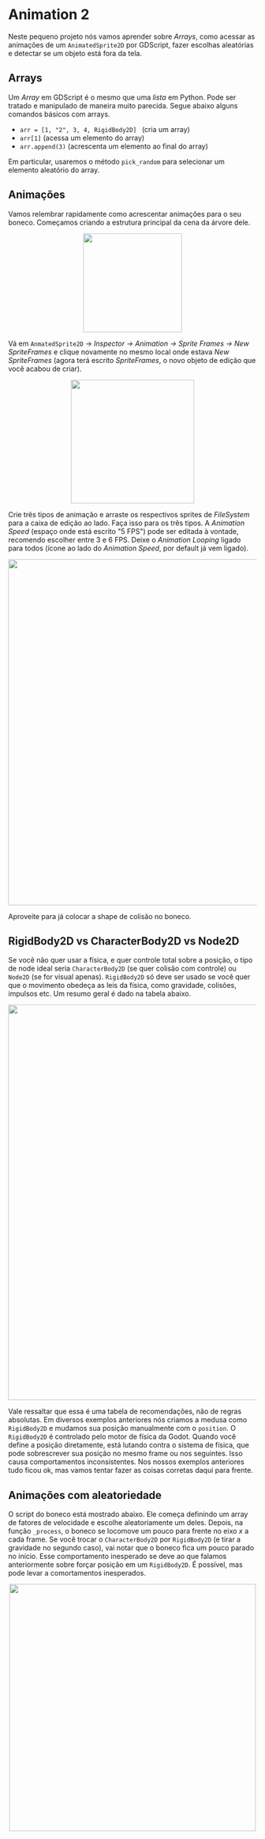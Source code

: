 # Animation 2

Neste pequeno projeto nós vamos aprender sobre *Arrays*, como acessar as animações de um `AnimatedSprite2D` por GDScript, fazer escolhas aleatórias e detectar se um objeto está fora da tela.

## Arrays

Um *Array* em GDScript é o mesmo que uma *lista* em Python. Pode ser tratado e manipulado de maneira muito parecida. Segue abaixo alguns comandos básicos com arrays.

  - `arr = [1, "2", 3, 4, RigidBody2D] ` (cria um array)
  - `arr[1]` (acessa um elemento do array)
  - `arr.append(3)` (acrescenta um elemento ao final do array)

Em particular, usaremos o método `pick_random` para selecionar um elemento aleatório do array.

## Animações

Vamos relembrar rapidamente como acrescentar animações para o seu boneco. Começamos criando a estrutura principal da cena da árvore dele.

<p align="center">
    <img src="https://github.com/user-attachments/assets/127c3452-87b0-4f71-a117-eee5dbca3853" width="200">
</p>

Vá em `AnmatedSprite2D` → *Inspector → Animation → Sprite Frames → New SpriteFrames* e clique novamente no mesmo local onde estava *New SpriteFrames* (agora terá escrito *SpriteFrames*, o novo objeto de edição que você acabou de criar).  

<p align="center">
    <img src="https://github.com/user-attachments/assets/2a53779f-8841-41c6-a5db-834870486863" width="250">
</p>

Crie três tipos de animação e arraste os respectivos sprites de *FileSystem* para a caixa de edição ao lado. Faça isso para os três tipos. A *Animation Speed* (espaço onde está escrito "5 FPS") pode ser editada à vontade, recomendo escolher entre 3 e 6 FPS. Deixe o *Animation Looping* ligado para todos (ícone ao lado do *Animation Speed*, por default já vem ligado).

<p align="center">
    <img src="https://github.com/user-attachments/assets/f221ad2b-5a7b-49e0-add1-d580b4e7a6db" width="700">
</p>

Aproveite para já colocar a shape de colisão no boneco.

## RigidBody2D vs CharacterBody2D vs Node2D

Se você não quer usar a física, e quer controle total sobre a posição, o tipo de node ideal seria `CharacterBody2D` (se quer colisão com controle) ou `Node2D` (se for visual apenas). `RigidBody2D` só deve ser usado se você quer que o movimento obedeça as leis da física, como gravidade, colisões, impulsos etc. Um resumo geral é dado na tabela abaixo.

<p align="center">
    <img src="https://github.com/user-attachments/assets/355f04a9-ad66-4cc8-a113-694a3ae10d6c" width="800">
</p>

Vale ressaltar que essa é uma tabela de recomendações, não de regras absolutas. Em diversos exemplos anteriores nós criamos a medusa como `RigidBody2D` e mudamos sua posição manualmente com o `position`. O `RigidBody2D` é controlado pelo motor de física da Godot. Quando você define a posição diretamente, está lutando contra o sistema de física, que pode sobrescrever sua posição no mesmo frame ou nos seguintes. Isso causa comportamentos inconsistentes. Nos nossos exemplos anteriores tudo ficou ok, mas vamos tentar fazer as coisas corretas daqui para frente. 

## Animações com aleatoriedade

O script do boneco está mostrado abaixo. Ele começa definindo um array de fatores de velocidade e escolhe aleatoriamente um deles. Depois, na função `_process`, o boneco se locomove um pouco para frente no eixo $x$ a cada frame. Se você trocar o `CharacterBody2D` por `RigidBody2D` (e tirar a gravidade no segundo caso), vai notar que o boneco fica um pouco parado no início. Esse comportamento inesperado se deve ao que falamos anteriormente sobre forçar posição em um `RigidBody2D`. É possível, mas pode levar a comortamentos inesperados.

<p align="center">
    <img src="https://github.com/user-attachments/assets/ce5c13ab-474f-43fb-94c2-cba58715b87f" width="500">
</p>


